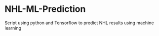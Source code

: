 # NHL-ML-Prediction
Script using python and Tensorflow to predict NHL results using machine learning
